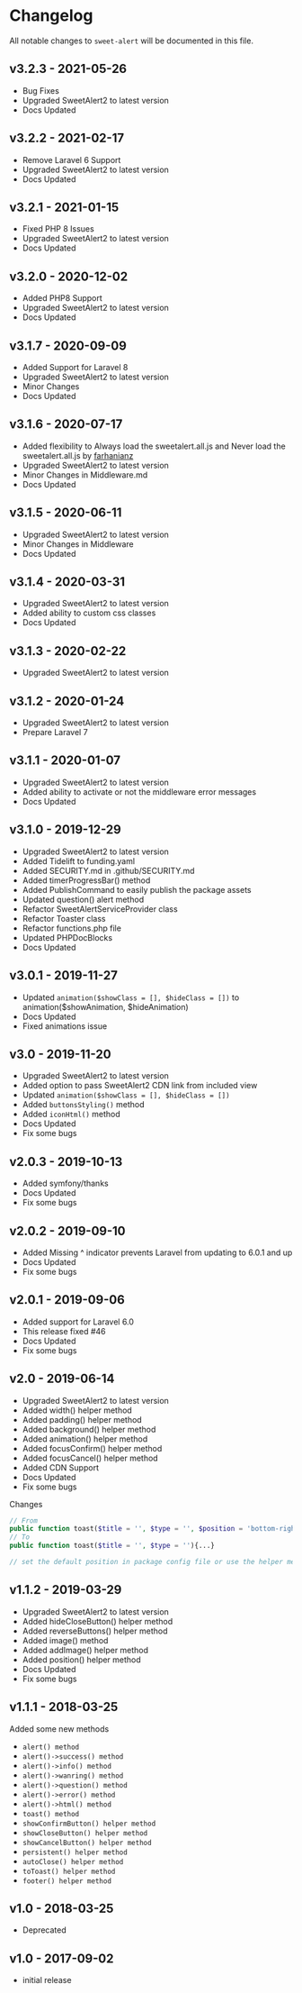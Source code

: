 # Changelog

All notable changes to `sweet-alert` will be documented in this file.

## v3.2.3 - 2021-05-26
- Bug Fixes
- Upgraded SweetAlert2 to latest version
- Docs Updated

## v3.2.2 - 2021-02-17
- Remove Laravel 6 Support
- Upgraded SweetAlert2 to latest version
- Docs Updated

## v3.2.1 - 2021-01-15
- Fixed PHP 8 Issues
- Upgraded SweetAlert2 to latest version
- Docs Updated

## v3.2.0 - 2020-12-02
- Added PHP8 Support
- Upgraded SweetAlert2 to latest version
- Docs Updated

## v3.1.7 - 2020-09-09
- Added Support for Laravel 8
- Upgraded SweetAlert2 to latest version
- Minor Changes
- Docs Updated

## v3.1.6 - 2020-07-17
- Added flexibility to Always load the sweetalert.all.js and Never load the sweetalert.all.js by [farhanianz](https://github.com/farhanianz)
- Upgraded SweetAlert2 to latest version
- Minor Changes in Middleware.md
- Docs Updated

## v3.1.5 - 2020-06-11
- Upgraded SweetAlert2 to latest version
- Minor Changes in Middleware
- Docs Updated

## v3.1.4 - 2020-03-31
- Upgraded SweetAlert2 to latest version
- Added ability to custom css classes
- Docs Updated

## v3.1.3 - 2020-02-22
- Upgraded SweetAlert2 to latest version

## v3.1.2 - 2020-01-24
- Upgraded SweetAlert2 to latest version
- Prepare Laravel 7

## v3.1.1 - 2020-01-07
- Upgraded SweetAlert2 to latest version
- Added ability to activate or not the middleware error messages
- Docs Updated

## v3.1.0 - 2019-12-29
- Upgraded SweetAlert2 to latest version
- Added Tidelift to funding.yaml
- Added SECURITY.md in .github/SECURITY.md
- Added timerProgressBar() method
- Added PublishCommand to easily publish the package assets
- Updated question() alert method
- Refactor SweetAlertServiceProvider class
- Refactor Toaster class
- Refactor functions.php file
- Updated PHPDocBlocks
- Docs Updated

## v3.0.1 - 2019-11-27
- Updated `animation($showClass = [], $hideClass = [])` to animation($showAnimation, $hideAnimation)
- Docs Updated
- Fixed animations issue

## v3.0 - 2019-11-20
- Upgraded SweetAlert2 to latest version
- Added option to pass SweetAlert2 CDN link from included view
- Updated `animation($showClass = [], $hideClass = [])`
- Added `buttonsStyling()` method
- Added `iconHtml()` method
- Docs Updated
- Fix some bugs

## v2.0.3 - 2019-10-13
- Added symfony/thanks
- Docs Updated
- Fix some bugs

## v2.0.2 - 2019-09-10
- Added Missing ^ indicator prevents Laravel from updating to 6.0.1 and up
- Docs Updated
- Fix some bugs

## v2.0.1 - 2019-09-06
- Added support for Laravel 6.0
- This release fixed #46
- Docs Updated
- Fix some bugs

## v2.0 - 2019-06-14
- Upgraded SweetAlert2 to latest version
- Added width() helper method
- Added padding() helper method
- Added background() helper method
- Added animation() helper method
- Added focusConfirm() helper method
- Added focusCancel() helper method
- Added CDN Support
- Docs Updated
- Fix some bugs

Changes
```php
// From
public function toast($title = '', $type = '', $position = 'bottom-right'){...}
// To
public function toast($title = '', $type = ''){...}

// set the default position in package config file or use the helper method position()
```

## v1.1.2 - 2019-03-29
- Upgraded SweetAlert2 to latest version
- Added hideCloseButton() helper method
- Added reverseButtons() helper method
- Added image() method
- Added addImage() helper method
- Added position() helper method
- Docs Updated
- Fix some bugs

## v1.1.1 - 2018-03-25
Added some new methods
- `alert() method`
- `alert()->success() method`
- `alert()->info() method`
- `alert()->wanring() method`
- `alert()->question() method`
- `alert()->error() method`
- `alert()->html() method`
- `toast() method`
- `showConfirmButton() helper method`
- `showCloseButton() helper method`
- `showCancelButton() helper method`
- `persistent() helper method`
- `autoClose() helper method`
- `toToast() helper method`
- `footer() helper method`

## v1.0 - 2018-03-25
- Deprecated

## v1.0 - 2017-09-02
- initial release
